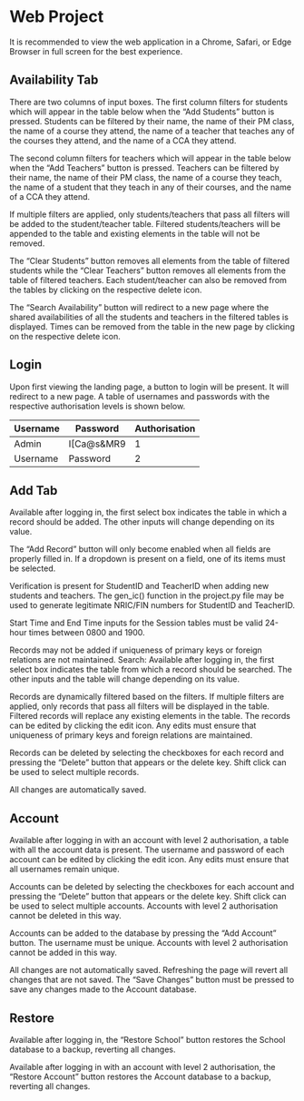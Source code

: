 # Web Project

It is recommended to view the web application in a Chrome, Safari, or Edge Browser in full screen for the best experience.

## Availability Tab
There are two columns of input boxes. The first column filters for students which will appear in the table below when the “Add Students” button is pressed. Students can be filtered by their name, the name of their PM class, the name of a course they attend, the name of a teacher that teaches any of the courses they attend, and the name of a CCA they attend. 

The second column filters for teachers which will appear in the table below when the “Add Teachers” button is pressed. Teachers can be filtered by their name, the name of their PM class, the name of a course they teach, the name of a student that they teach in any of their courses, and the name of a CCA they attend.

If multiple filters are applied, only students/teachers that pass all filters will be added to the student/teacher table. Filtered students/teachers will be appended to the table and existing elements in the table will not be removed.

The “Clear Students” button removes all elements from the table of filtered students while the “Clear Teachers” button removes all elements from the table of filtered teachers. Each student/teacher can also be removed from the tables by clicking on the respective delete icon.

The “Search Availability” button will redirect to a new page where the shared availabilities of all the students and teachers in the filtered tables is displayed. Times can be removed from the table in the new page by clicking on the respective delete icon.


## Login
Upon first viewing the landing page, a button to login will be present. It will redirect to a new page. A table of usernames and passwords with the respective authorisation levels is shown below.

Username | Password | Authorisation
---------|----------|--------------
Admin | I[Ca@s&MR9 | 1
Username | Password | 2


## Add Tab
Available after logging in, the first select box indicates the table in which a record should be added. The other inputs will change depending on its value.

The “Add Record” button will only become enabled when all fields are properly filled in. If a dropdown is present on a field, one of its items must be selected.

Verification is present for StudentID and TeacherID when adding new students and teachers. The gen_ic() function in the project.py file may be used to generate legitimate NRIC/FIN numbers for StudentID and TeacherID.

Start Time and End Time inputs for the Session tables must be valid 24-hour times between 0800 and 1900.

Records may not be added if uniqueness of primary keys or foreign relations are not maintained.
Search:
Available after logging in, the first select box indicates the table from which a record should be searched. The other inputs and the table will change depending on its value.

Records are dynamically filtered based on the filters. If multiple filters are applied, only records that pass all filters will be displayed in the table. Filtered records will replace any existing elements in the table. The records can be edited by clicking the edit icon. Any edits must ensure that uniqueness of primary keys and foreign relations are maintained.

Records can be deleted by selecting the checkboxes for each record and pressing the “Delete” button that appears or the delete key. Shift click can be used to select multiple records.

All changes are automatically saved.


## Account
Available after logging in with an account with level 2 authorisation, a table with all the account data is present. The username and password of each account can be edited by clicking the edit icon. Any edits must ensure that all usernames remain unique.

Accounts can be deleted by selecting the checkboxes for each account and pressing the “Delete” button that appears or the delete key. Shift click can be used to select multiple accounts. Accounts with level 2 authorisation cannot be deleted in this way.

Accounts can be added to the database by pressing the “Add Account” button. The username must be unique. Accounts with level 2 authorisation cannot be added in this way.

All changes are not automatically saved. Refreshing the page will revert all changes that are not saved. The “Save Changes” button must be pressed to save any changes made to the Account database. 


## Restore
Available after logging in, the “Restore School” button restores the School database to a backup, reverting all changes.

Available after logging in with an account with level 2 authorisation, the “Restore Account” button restores the Account database to a backup, reverting all changes.
